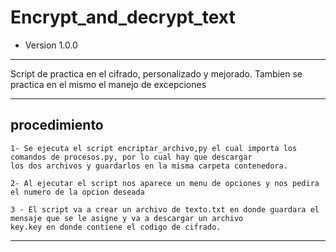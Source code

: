 # Encrypt_and_decrypt_text

* Version 1.0.0


***
Script de practica en el cifrado, personalizado y mejorado.
Tambien se practica en el mismo el manejo de excepciones
***


## procedimiento
```
1- Se ejecuta el script encriptar_archivo,py el cual importa los comandos de procesos.py, por lo cual hay que descargar
los dos archivos y guardarlos en la misma carpeta contenedora. 

2- Al ejecutar el script nos aparece un menu de opciones y nos pedira el numero de la opcion deseada

3 - El script va a crear un archivo de texto.txt en donde guardara el mensaje que se le asigne y va a descargar un archivo
key.key en donde contiene el codigo de cifrado.

```

***
